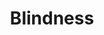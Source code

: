 ---
title: Blindness
longTitle: 'Blindness'
tags:
- gccommon
narrowerTerm:
- "[[Visual disabilities]]"
---